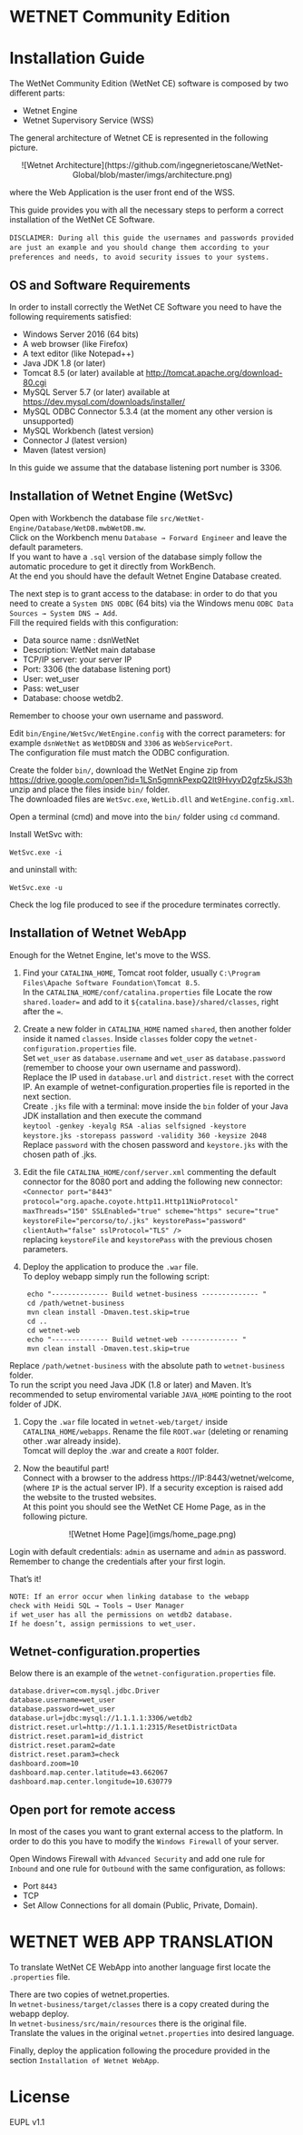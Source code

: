 # WETNET Community Edition
# Installation Guide
The WetNet Community Edition (WetNet CE) software is composed by two different parts:
* Wetnet Engine
* Wetnet Supervisory Service (WSS)

The general architecture of Wetnet CE is represented in the following picture.

<center>
![Wetnet Architecture](https://github.com/ingegnerietoscane/WetNet-Global/blob/master/imgs/architecture.png)
</center>

where the Web Application is the user front end of the WSS.

This guide provides you with all the necessary steps to perform a correct installation of the WetNet CE Software.

`DISCLAIMER: During all this guide the usernames and passwords provided are just an example and you should change them according to your preferences and needs, to avoid security issues to your systems.`

## OS and Software Requirements
In order to install correctly the WetNet CE Software you need to have the following requirements satisfied:

* Windows Server 2016 (64 bits)
* A web browser (like Firefox)
* A text editor (like Notepad++)
* Java JDK 1.8 (or later)
* Tomcat 8.5 (or later) available at http://tomcat.apache.org/download-80.cgi
* MySQL Server 5.7 (or later) available at https://dev.mysql.com/downloads/installer/
* MySQL ODBC Connector 5.3.4 (at the moment any other version is unsupported)
* MySQL Workbench (latest version)
* Connector J (latest version)
* Maven (latest version)

In this guide we assume that the database listening port number is 3306.

## Installation of Wetnet Engine (WetSvc)

Open with Workbench the database file  `src/WetNet-Engine/Database/WetDB.mwbWetDB.mw`.<br>
Click on the Workbench menu `Database → Forward Engineer` and leave the default parameters. <br>
If you want to have a `.sql` version of the database simply follow the automatic procedure to get it directly from WorkBench.<br>
At the end you should have the default Wetnet Engine Database created. <br>

The next step is to grant access to the database: in order to do that you need to create a `System DNS ODBC` (64 bits) via the Windows menu `ODBC Data Sources → System DNS → Add`. <br>
Fill the required fields with this configuration:
* Data source name : dsnWetNet
* Description: WetNet main database
* TCP/IP server: your server IP
* Port: 3306 (the database listening port)
* User: wet_user
* Pass: wet_user
* Database: choose wetdb2.

Remember to choose your own username and password.

Edit `bin/Engine/WetSvc/WetEngine.config` with the correct parameters: for example `dsnWetNet` as `WetDBDSN` and `3306` as `WebServicePort`.<br>
The configuration file must match the ODBC configuration.

Create the folder `bin/`, download the WetNet Engine zip from https://drive.google.com/open?id=1LSn5gmnkPexpQ2lt9HvyvD2gfz5kJS3h  unzip and place the files inside `bin/` folder. <br>
The downloaded files are `WetSvc.exe`, `WetLib.dll` and `WetEngine.config.xml`.

Open a terminal (cmd) and move into the `bin/` folder using `cd` command.

Install WetSvc with:

`WetSvc.exe -i`

and uninstall with:

`WetSvc.exe -u`

Check the log file produced to see if the procedure terminates correctly.

## Installation of Wetnet WebApp
Enough for the Wetnet Engine, let's move to the WSS.

1. Find your `CATALINA_HOME`, Tomcat root folder, usually `C:\Program Files\Apache Software Foundation\Tomcat 8.5`.<br>
In the `CATALINA_HOME/conf/catalina.properties` file Locate the row `shared.loader=` and add to it `${catalina.base}/shared/classes`, right after the `=`.

1. Create a new folder in `CATALINA_HOME` named `shared`, then another folder inside it named `classes`. Inside `classes` folder copy the `wetnet-configuration.properties` file.<br>
Set `wet_user` as `database.username` and `wet_user` as `database.password` (remember to choose your own username and password). <br>
Replace the IP used in `database.url` and `district.reset` with the correct IP. An example of wetnet-configuration.properties file is reported in the next section. <br>
Create `.jks` file with a terminal: move inside the `bin` folder of your Java JDK installation and then execute the command<br>
`keytool -genkey -keyalg RSA -alias selfsigned -keystore keystore.jks -storepass password -validity 360 -keysize 2048`<br>
Replace `password` with the chosen password and `keystore.jks` with the chosen path of .jks.

1. Edit the file `CATALINA_HOME/conf/server.xml` commenting the default connector for the 8080 port and adding the following new connector:
`<Connector port="8443" protocol="org.apache.coyote.http11.Http11NioProtocol" maxThreads="150" SSLEnabled="true" scheme="https" secure="true" keystoreFile="percorso/to/.jks" keystorePass="password" clientAuth="false" sslProtocol="TLS" />`<br>
replacing `keystoreFile` and `keystorePass` with the previous chosen parameters.

1. Deploy the application to produce the `.war` file.<br>
To deploy webapp simply run the following script:

        echo "-------------- Build wetnet-business -------------- "
        cd /path/wetnet-business
        mvn clean install -Dmaven.test.skip=true
        cd ..
        cd wetnet-web
        echo "-------------- Build wetnet-web -------------- "
        mvn clean install -Dmaven.test.skip=true

  Replace `/path/wetnet-business` with the absolute path to `wetnet-business` folder.<br>
  To run the script you need Java JDK (1.8 or later) and Maven. It’s recommended to setup enviromental variable `JAVA_HOME` pointing to the root folder of JDK.

1. Copy the `.war` file located in `wetnet-web/target/` inside `CATALINA_HOME/webapps`. Rename the file `ROOT.war` (deleting or renaming other .war already inside). <br>
Tomcat will deploy the .war and create a `ROOT` folder.

1. Now the beautiful part! <br>
Connect with a browser to the address https://IP:8443/wetnet/welcome, (where `IP` is the actual server IP). If a security exception is raised add the website to the trusted websites. <br>
At this point you should see the WetNet CE Home Page, as in the following picture.

<center>
![Wetnet Home Page](imgs/home_page.png)
</center>

 Login with default credentials:  `admin` as username and `admin` as password.<br>
Remember to change the credentials after your first login.

That’s it!

    NOTE: If an error occur when linking database to the webapp
    check with Heidi SQL → Tools → User Manager
    if wet_user has all the permissions on wetdb2 database.
    If he doesn’t, assign permissions to wet_user.


## Wetnet-configuration.properties
Below there is an example of the `wetnet-configuration.properties` file.

    database.driver=com.mysql.jdbc.Driver
    database.username=wet_user
    database.password=wet_user
    database.url=jdbc:mysql://1.1.1.1:3306/wetdb2
    district.reset.url=http://1.1.1.1:2315/ResetDistrictData
    district.reset.param1=id_district
    district.reset.param2=date
    district.reset.param3=check
    dashboard.zoom=10
    dashboard.map.center.latitude=43.662067
    dashboard.map.center.longitude=10.630779

## Open port for remote access
In most of the cases you want to grant external access to the platform. In order to do this you have to modify the `Windows Firewall` of your server.

Open Windows Firewall with `Advanced Security` and add one rule for `Inbound` and one rule for `Outbound` with the same configuration, as follows:
* Port `8443`
* TCP
* Set Allow Connections for all domain (Public, Private, Domain).

# WETNET WEB APP TRANSLATION
To translate WetNet CE WebApp into another language first locate the `.properties` file.

There are two copies of wetnet.properties.<br>
In `wetnet-business/target/classes` there is a copy created during the webapp deploy.<br>
In `wetnet-business/src/main/resources` there is the original file.<br>
Translate the values in the original `wetnet.properties` into desired language.

Finally, deploy the application following the procedure provided in the section `Installation of Wetnet WebApp`.

# License
EUPL v1.1

